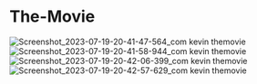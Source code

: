 # The-Movie

![Screenshot_2023-07-19-20-41-47-564_com kevin themovie](https://github.com/kevin-monapara89/The-Movie/assets/120078202/6e7aaee7-2d45-4bec-a71e-dfbd06221fe6)
![Screenshot_2023-07-19-20-41-58-944_com kevin themovie](https://github.com/kevin-monapara89/The-Movie/assets/120078202/df8cf991-53d1-437a-be6b-7e69b5282276)
![Screenshot_2023-07-19-20-42-06-399_com kevin themovie](https://github.com/kevin-monapara89/The-Movie/assets/120078202/7e23ee83-b799-4859-8bb3-9051ae6cf102)
![Screenshot_2023-07-19-20-42-57-629_com kevin themovie](https://github.com/kevin-monapara89/The-Movie/assets/120078202/50649cfd-fee8-4b71-b4e8-44f73c49b3fd)

